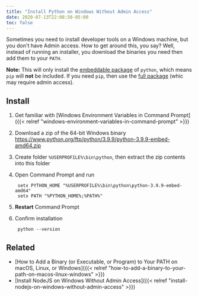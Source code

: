 ```yaml
---
title: "Install Python on Windows Without Admin Access"
date: 2020-07-13T22:08:50-05:00
toc: false
---
```


Sometimes you need to install developer tools on a Windows machine, but you don't have Admin access. How to get around this, you say? Well, instead of running an installer, you download the binaries you need then add them to your `PATH`.

<!--more-->

**Note:** This will only install the [embeddable package](https://docs.python.org/3.9/using/windows.html#windows-embeddable) of `python`, which means `pip` will **not** be included. If you need `pip`, then use the [full package](https://docs.python.org/3.9/using/windows.html#windows-full) (whic may require admin access).

## Install

1. Get familiar with [Windows Environment Variables in Command Prompt]({{< relref "windows-environment-variables-in-command-prompt" >}})
1. Download a zip of the 64-bit Windows binary <https://www.python.org/ftp/python/3.9.9/python-3.9.9-embed-amd64.zip>
1. Create folder `%USERPROFILE%\bin\python`, then extract the zip contents into this folder
1. Open Command Prompt and run

        setx PYTHON_HOME "%USERPROFILE%\bin\python\python-3.9.9-embed-amd64"
        setx PATH "%PYTHON_HOME%;%PATH%"

1. **Restart** Command Prompt
1. Confirm installation

        python --version

## Related

- [How to Add a Binary (or Executable, or Program) to Your PATH on macOS, Linux, or Windows]({{< relref "how-to-add-a-binary-to-your-path-on-macos-linux-windows" >}})
- [Install NodeJS on Windows Without Admin Access]({{< relref "install-nodejs-on-windows-without-admin-access" >}})
